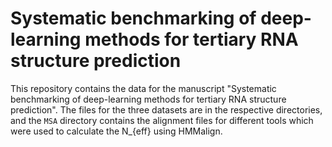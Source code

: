 # Systematic benchmarking of deep-learning methods for tertiary RNA structure prediction
This repository contains the data for the manuscript "Systematic benchmarking of deep-learning methods for tertiary RNA structure prediction". The files for the three datasets are in the respective directories, and the ```MSA``` directory contains the alignment files for different tools which were used to calculate the N_{eff} using HMMalign.
